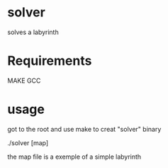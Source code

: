 # solver
solves a labyrinth

# Requirements
MAKE
GCC

# usage
got to the root and use make to creat "solver" binary

./solver [map]

the map file is a exemple of a simple labyrinth
